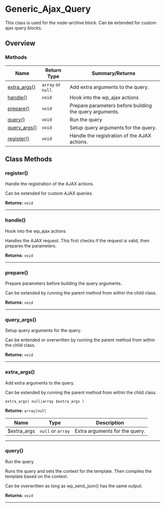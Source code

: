 # Generic\_Ajax\_Query

This class is used for the node-archive block. Can be extended for custom ajax query blocks.

<!--more-->

## Overview

### Methods

<div class="table-methods">

| Name | Return Type | Summary/Returns |
| --- | --- | --- |
| <span class="method-name">[extra_args()](#extra_args)</span> | <span class="method-type">`array` or `null`</span> | <span class="method-description">Add extra arguments to the query.</span> |
| <span class="method-name">[handle()](#handle)</span> | <span class="method-type">`void`</span> | <span class="method-description">Hook into the wp_ajax actions</span> |
| <span class="method-name">[prepare()](#prepare)</span> | <span class="method-type">`void`</span> | <span class="method-description">Prepare parameters before building the query arguments.</span> |
| <span class="method-name">[query()](#query)</span> | <span class="method-type">`void`</span> | <span class="method-description">Run the query</span> |
| <span class="method-name">[query_args()](#query_args)</span> | <span class="method-type">`void`</span> | <span class="method-description">Setup query arguments for the query.</span> |
| <span class="method-name">[register()](#register)</span> | <span class="method-type">`void`</span> | <span class="method-description">Handle the registration of the AJAX actions.</span> |

</div>


## Class Methods

### register()

Handle the registration of the AJAX actions.

Can be extended for custom AJAX queries.

**Returns:** `void` 

---

### handle()

Hook into the wp_ajax actions

Handles the AJAX request.
This first checks if the request is valid, then prepares the parameters.

**Returns:** `void` 

---

### prepare()

Prepare parameters before building the query arguments.

Can be extended by running the parent method from within the child class.

**Returns:** `void` 

---

### query\_args()

Setup query arguments for the query.

Can be entended or overwritten by running the parent method from within the child class.

**Returns:** `void` 

---

### extra\_args()

Add extra arguments to the query.

Can be extended by running the parent method from within the child class.

`extra_args( null|array $extra_args )`

**Returns:** `array|null` 

| Name | Type | Description |
| --- | --- | --- |
| $extra_args | `null` or `array` | Extra arguments for the query. |

---

### query()

Run the query

Runs the query and sets the context for the template.
Then compiles the template based on the context.

Can be overwritten as long as wp_send_json() has the same output.

**Returns:** `void` 

---

